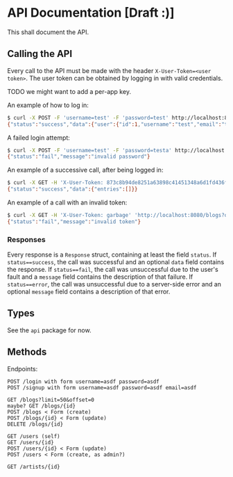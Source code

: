 # API Documentation [Draft :)]

This shall document the API.

## Calling the API

Every call to the API must be made with the header `X-User-Token=<user token>`.
The user token can be obtained by logging in with valid credentials.

TODO we might want to add a per-app key.

An example of how to log in:
```bash
$ curl -X POST -F 'username=test' -F 'password=test' http://localhost:8080/login
{"status":"success","data":{"user":{"id":1,"username":"test","email":"test@boiling.rip","bio":"","enabled":true,"can_login":true,"joined_at":"2000-01-01T00:00:00Z","last_login":"2000-01-01T00:00:00Z","last_access":"2000-01-01T00:00:00Z","uploaded":0,"downloaded":0},"token":"873c8b94de8251a63898c41451348a6d1fd436fb782db321d3b7d4d493a94a6589141179765103f7072ebbfc7bfbedc14836ca452d4c6bcf0f7a7de9ce83779d"}}
```

A failed login attempt:
```bash
$ curl -X POST -F 'username=test' -F 'password=testa' http://localhost:8080/login
{"status":"fail","message":"invalid password"}
```

An example of a successive call, after being logged in:
```bash
$ curl -X GET -H 'X-User-Token: 873c8b94de8251a63898c41451348a6d1fd436fb782db321d3b7d4d493a94a6589141179765103f7072ebbfc7bfbedc14836ca452d4c6bcf0f7a7de9ce83779d' 'http://localhost:8080/blogs?offset=0&limit=100'
{"status":"success","data":{"entries":[]}}
```

An example of a call with an invalid token:
```bash
$ curl -X GET -H 'X-User-Token: garbage' 'http://localhost:8080/blogs?offset=0&limit=100'
{"status":"fail","message":"invalid token"}
```

### Responses

Every response is a `Response` struct, containing at least the field `status`.
If `status==success`, the call was successful and an optional `data` field contains the response.
If `status==fail`, the call was unsuccessful due to the user's fault and a `message` field contains the description of that failure.
If `status==error`, the call was unsuccessful due to a server-side error and an optional `message` field contains a description of that error.

## Types

See the `api` package for now.

## Methods

Endpoints:

```
POST /login with form username=asdf password=asdf
POST /signup with form username=asdf password=asdf email=asdf

GET /blogs?limit=50&offset=0
maybe? GET /blogs/{id}
POST /blogs < Form (create)
POST /blogs/{id} < Form (update)
DELETE /blogs/{id}

GET /users (self)
GET /users/{id}
POST /users/{id} < Form (update)
POST /users < Form (create, as admin?)

GET /artists/{id}
```
